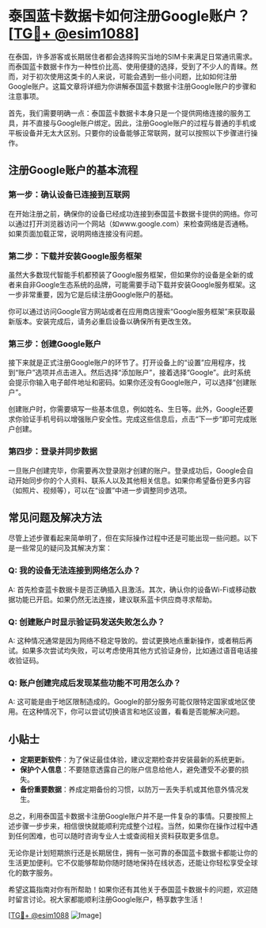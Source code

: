 # 泰国蓝卡数据卡如何注册Google账户？[[TG💪+ @esim1088](https://t.me/s/esim1088)]

在泰国，许多游客或长期居住者都会选择购买当地的SIM卡来满足日常通讯需求。而泰国蓝卡数据卡作为一种性价比高、使用便捷的选择，受到了不少人的青睐。然而，对于初次使用这类卡的人来说，可能会遇到一些小问题，比如如何注册Google账户。这篇文章将详细为你讲解泰国蓝卡数据卡注册Google账户的步骤和注意事项。

首先，我们需要明确一点：泰国蓝卡数据卡本身只是一个提供网络连接的服务工具，并不直接与Google账户绑定。因此，注册Google账户的过程与普通的手机或平板设备并无太大区别。只要你的设备能够正常联网，就可以按照以下步骤进行操作。

## 注册Google账户的基本流程

### 第一步：确认设备已连接到互联网

在开始注册之前，确保你的设备已经成功连接到泰国蓝卡数据卡提供的网络。你可以通过打开浏览器访问一个网站（如www.google.com）来检查网络是否通畅。如果页面加载正常，说明网络连接没有问题。

### 第二步：下载并安装Google服务框架

虽然大多数现代智能手机都预装了Google服务框架，但如果你的设备是全新的或者来自非Google生态系统的品牌，可能需要手动下载并安装Google服务框架。这一步非常重要，因为它是后续注册Google账户的基础。

你可以通过访问Google官方网站或者在应用商店搜索“Google服务框架”来获取最新版本。安装完成后，请务必重启设备以确保所有更改生效。

### 第三步：创建Google账户

接下来就是正式注册Google账户的环节了。打开设备上的“设置”应用程序，找到“账户”选项并点击进入。然后选择“添加账户”，接着选择“Google”。此时系统会提示你输入电子邮件地址和密码。如果你还没有Google账户，可以选择“创建账户”。

创建账户时，你需要填写一些基本信息，例如姓名、生日等。此外，Google还要求你验证手机号码以增强账户安全性。完成这些信息后，点击“下一步”即可完成账户创建。

### 第四步：登录并同步数据

一旦账户创建完毕，你需要再次登录刚才创建的账户。登录成功后，Google会自动开始同步你的个人资料、联系人以及其他相关信息。如果你希望备份更多内容（如照片、视频等），可以在“设置”中进一步调整同步选项。

## 常见问题及解决方法

尽管上述步骤看起来简单明了，但在实际操作过程中还是可能出现一些问题。以下是一些常见的疑问及其解决方案：

### Q: 我的设备无法连接到网络怎么办？

A: 首先检查蓝卡数据卡是否正确插入且激活。其次，确认你的设备Wi-Fi或移动数据功能已开启。如果仍然无法连接，建议联系蓝卡供应商寻求帮助。

### Q: 创建账户时显示验证码发送失败怎么办？

A: 这种情况通常是因为网络不稳定导致的。尝试更换地点重新操作，或者稍后再试。如果多次尝试均失败，可以考虑使用其他方式验证身份，比如通过语音电话接收验证码。

### Q: 账户创建完成后发现某些功能不可用怎么办？

A: 这可能是由于地区限制造成的。Google的部分服务可能仅限特定国家或地区使用。在这种情况下，你可以尝试切换语言和地区设置，看看是否能解决问题。

## 小贴士

- **定期更新软件**：为了保证最佳体验，建议定期检查并安装最新的系统更新。
- **保护个人信息**：不要随意透露自己的账户信息给他人，避免遭受不必要的损失。
- **备份重要数据**：养成定期备份的习惯，以防万一丢失手机或其他意外情况发生。

总之，利用泰国蓝卡数据卡注册Google账户并不是一件复杂的事情。只要按照上述步骤一步步来，相信很快就能顺利完成整个过程。当然，如果你在操作过程中遇到任何困难，也可以随时咨询专业人士或查阅相关资料获取更多信息。

无论你是计划短期旅行还是长期居住，拥有一张可靠的泰国蓝卡数据卡都能让你的生活更加便利。它不仅能够帮助你随时随地保持在线状态，还能让你轻松享受全球化的数字服务。

希望这篇指南对你有所帮助！如果你还有其他关于泰国蓝卡数据卡的问题，欢迎随时留言讨论。祝大家都能顺利注册Google账户，畅享数字生活！

[[TG💪+ @esim1088](https://t.me/s/esim1088) ![Image](https://i.postimg.cc/4NQfJmqS/Snipaste-2025-05-13-00-14-12.png)]